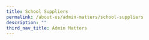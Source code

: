 ```yaml
---
title: School Suppliers
permalink: /about-us/admin-matters/school-suppliers
description: ""
third_nav_title: Admin Matters
---
```

